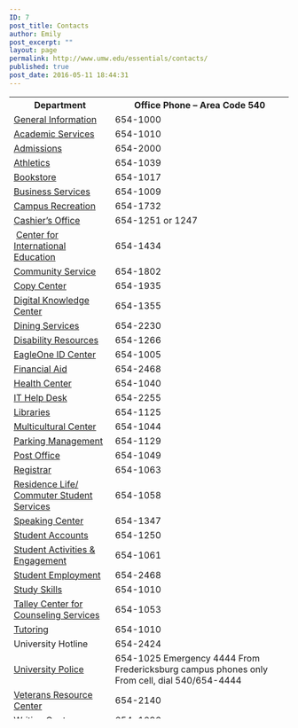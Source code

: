 ```yaml
---
ID: 7
post_title: Contacts
author: Emily
post_excerpt: ""
layout: page
permalink: http://www.umw.edu/essentials/contacts/
published: true
post_date: 2016-05-11 18:44:31
---
```

<table style="height: 1122px" width="848">
<tbody>
<tr>
<th>Department</th>
<th>Office Phone – Area Code 540</th>
</tr>
<tr>
<td><a href="http://umw.edu">General Information</a></td>
<td>654-1000</td>
</tr>
<tr>
<td><a href="http://academics.umw.edu/academicandcareerservices">Academic Services</a></td>
<td>654-1010</td>
</tr>
<tr>
<td><a href="http://umw.edu/admissions">Admissions</a></td>
<td>654-2000</td>
</tr>
<tr>
<td><a href="http://umweagles.com">Athletics</a></td>
<td>654-1039</td>
</tr>
<tr>
<td><a href="http://bookstore.umw.edu">Bookstore</a></td>
<td>654-1017</td>
</tr>
<tr>
<td><a href="http://adminfinance.umw.edu/business-services">Business Services</a></td>
<td>654-1009</td>
</tr>
<tr>
<td><a href="http://students.umw.edu/campusrec">Campus Recreation</a></td>
<td>654-1732</td>
</tr>
<tr>
<td><a href="http://adminfinance.umw.edu/cashier">Cashier’s Office</a></td>
<td>654-1251 or 1247</td>
</tr>
<tr>
<td> <a href="http://international.umw.edu">Center for International Education</a></td>
<td>654-1434</td>
</tr>
<tr>
<td><a href="http://students.umw.edu/coar/">Community Service</a></td>
<td>654-1802</td>
</tr>
<tr>
<td><a href="http://adminfinance.umw.edu/copies">Copy Center</a></td>
<td>654-1935</td>
</tr>
<tr>
<td><a href="http://convergence.umw.edu/digital-knowledge-center/">Digital Knowledge Center</a></td>
<td>654-1355</td>
</tr>
<tr>
<td><a href="http://umwdining.com">Dining Services</a></td>
<td>654-2230</td>
</tr>
<tr>
<td><a href="http://academics.umw.edu/disability">Disability Resources</a></td>
<td>654-1266</td>
</tr>
<tr>
<td><a href="http://adminfinance.umw.edu/eagleone">EagleOne ID Center</a></td>
<td>654-1005</td>
</tr>
<tr>
<td><a href="http://adminfinance.umw.edu/financialaid">Financial Aid</a></td>
<td>654-2468</td>
</tr>
<tr>
<td><a href="http://students.umw.edu/healthcenter">Health Center</a></td>
<td>654-1040</td>
</tr>
<tr>
<td><a href="http://technology.umw.edu/helpdesk">IT Help Desk</a></td>
<td>654-2255</td>
</tr>
<tr>
<td><a href="http://libraries.umw.edu">Libraries</a></td>
<td>654-1125</td>
</tr>
<tr>
<td><a href="http://students.umw.edu/multicultural">Multicultural Center</a></td>
<td>654-1044</td>
</tr>
<tr>
<td><a href="http://adminfinance.umw.edu/parking">Parking Management</a></td>
<td>654-1129</td>
</tr>
<tr>
<td><a href="http://adminfinance.umw.edu/mail">Post Office</a></td>
<td>654-1049</td>
</tr>
<tr>
<td><a href="http://academics.umw.edu/registrar">Registrar</a></td>
<td>654-1063</td>
</tr>
<tr>
<td><a href="http://umw.edu/residencelife">Residence Life/ Commuter Student Services</a></td>
<td>654-1058</td>
</tr>
<tr>
<td><a href="http://academics.umw.edu/speaking/speaking-center">Speaking Center</a></td>
<td>654-1347</td>
</tr>
<tr>
<td><a href="http://adminfinance.umw.edu/studentaccounts">Student Accounts</a></td>
<td>654-1250</td>
</tr>
<tr>
<td><a href="http://students.umw.edu/studentactivities">Student Activities &amp; Engagement</a></td>
<td>654-1061</td>
</tr>
<tr>
<td><a href="http://adminfinance.umw.edu/financialaid">Student Employment</a></td>
<td>654-2468</td>
</tr>
<tr>
<td><a href="http://academics.umw.edu/academicandcareerservices">Study Skills</a></td>
<td>654-1010</td>
</tr>
<tr>
<td><a href="http://students.umw.edu/counseling">Talley Center for Counseling Services</a></td>
<td>654-1053</td>
</tr>
<tr>
<td><a href="http://umwpeertutoring.com">Tutoring</a></td>
<td>654-1010</td>
</tr>
<tr>
<td>University Hotline</td>
<td>654-2424</td>
</tr>
<tr>
<td><a href="http://umw.edu/police">University Police</a></td>
<td>654-1025
Emergency 4444 From Fredericksburg campus phones only
From cell, dial 540/654-4444</td>
</tr>
<tr>
<td><a href="http://students.umw.edu/veterans">Veterans Resource Center</a></td>
<td>654-2140</td>
</tr>
<tr>
<td><a href="http://academics.umw.edu/writing-fredericksburg">Writing Center</a></td>
<td>654-1036</td>
</tr>
<tr>
<td></td>
<td></td>
</tr>
</tbody>
</table>